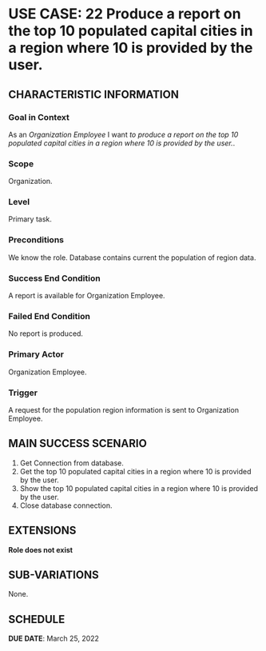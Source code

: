 # USE CASE: 22 Produce a report on the top 10 populated capital cities in a region where 10 is provided by the user.

## CHARACTERISTIC INFORMATION

### Goal in Context

As an *Organization Employee* I want *to produce a report on the top 10 populated capital cities in a region where 10 is provided by the user.*.

### Scope

Organization.

### Level

Primary task.

### Preconditions

We know the role.  Database contains current the population of region data.

### Success End Condition

A report is available for Organization Employee.

### Failed End Condition

No report is produced.

### Primary Actor

Organization Employee.

### Trigger

A request for the population region information is sent to Organization Employee.

## MAIN SUCCESS SCENARIO

1. Get Connection from database.
2. Get the top 10 populated capital cities in a region where 10 is provided by the user.
3. Show the top 10 populated capital cities in a region where 10 is provided by the user.
4. Close database connection.

## EXTENSIONS

**Role does not exist**

## SUB-VARIATIONS

None.

## SCHEDULE

**DUE DATE**: March 25, 2022
